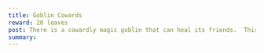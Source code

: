 ```yaml
---
title: Goblin Cowards
reward: 20 leaves
post: There is a cowardly magic goblin that can heal its friends.  This thing must not be allowed to live.  Kill it and all of its associates at a cave that we can direct you to.
summary: 
---
```

